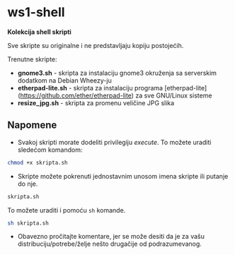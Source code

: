 # ws1-shell

**Kolekcija shell skripti**

Sve skripte su originalne i ne predstavljaju kopiju postojećih.

Trenutne skripte:
* **gnome3.sh** - skripta za instalaciju gnome3 okruženja sa serverskim dodatkom na Debian Wheezy-ju
* **etherpad-lite.sh** - skripta za instalaciju programa [etherpad-lite] (https://github.com/ether/etherpad-lite) za sve GNU/Linux sisteme
* **resize_jpg.sh** - skripta za promenu veličine JPG slika

## Napomene

* Svakoj skripti morate dodeliti privilegiju *execute*. To možete uraditi sledećom komandom: 
```bash
chmod +x skripta.sh
```

* Skripte možete pokrenuti jednostavnim unosom imena skripte ili putanje do nje.
```bash
skripta.sh
```  
To možete uraditi i pomoću `sh` komande. 
```bash
sh skripta.sh
```

* Obavezno pročitajte komentare, jer se može desiti da je za vašu distribuciju/potrebe/želje nešto drugačije od podrazumevanog.
